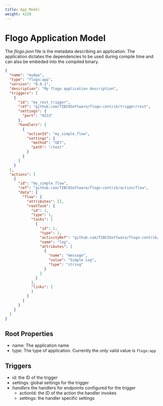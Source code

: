 ```yaml
---
title: App Model
weight: 4220
---
```


# Flogo Application Model

The *flogo.json* file is the metadata describing an application. The application dictates the dependencies to be used during compile time and can also be embeded into the compiled binary.

```json
{
  "name": "myApp",
  "type": "flogo:app",
  "version": "0.0.1",
  "description": "My flogo application description",
  "triggers": [
    {
      "id": "my_rest_trigger",
      "ref": "github.com/TIBCOSoftware/flogo-contrib/trigger/rest",
      "settings": {
        "port": "9233"
      },
      "handlers": [
        {
          "actionId": "my_simple_flow",
          "settings": {
            "method": "GET",
            "path": "/test"
          }
        }
      ]
    }
  ],
  "actions": [
    {
      "id": "my_simple_flow",
      "ref": "github.com/TIBCOSoftware/flogo-contrib/action/flow",
      "data": {
        "flow": {
          "attributes": [],
          "rootTask": {
            "id": 1,
            "type": 1,
            "tasks": [
              {
                "id": 2,
                "type": 1,
                "activityRef": "github.com/TIBCOSoftware/flogo-contrib/activity/log",
                "name": "log",
                "attributes": [
                  {
                    "name": "message",
                    "value": "Simple Log",
                    "type": "string"
                  }
                ]
              }
            ],
            "links": [
            ]
          }
        }
      }
    }
  ]
}
```

## Root Properties

- name: The application name
- type: The type of application. Currently the only valid value is `flogo:app`

## Triggers

- id: the ID of the trigger
- settings: global settings for the trigger
- *handlers* the handlers for endpoints configured for the trigger
	- actionId: the ID of the action the handler invokes
	- settings: the handler specific settings